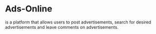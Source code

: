 # Ads-Online
is a platform that allows users to post advertisements, search for desired advertisements and leave comments on advertisements.
